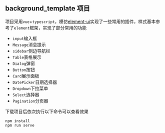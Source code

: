 ## background_template 项目

项目采用`vue`+`typescript`，模仿[element-ui](https://element.eleme.cn/#/zh-CN/component/installation)实现了一些常用的插件，样式基本参考了`element`框架，实现了部分常用的功能

* `input`输入框
* `Message`消息提示
* `sidebar`侧边导航栏
* `Table`表格展示
* `Dialog`弹窗
* `Button`按钮
* `Card`展示面板
* `DatePicker`日期选择器
* `Dropdown`下拉菜单
* `Select`选择器
* `Pagination`分页器

下载项目后依次执行以下命令可以查看效果

```
npm install
npm run serve
```



